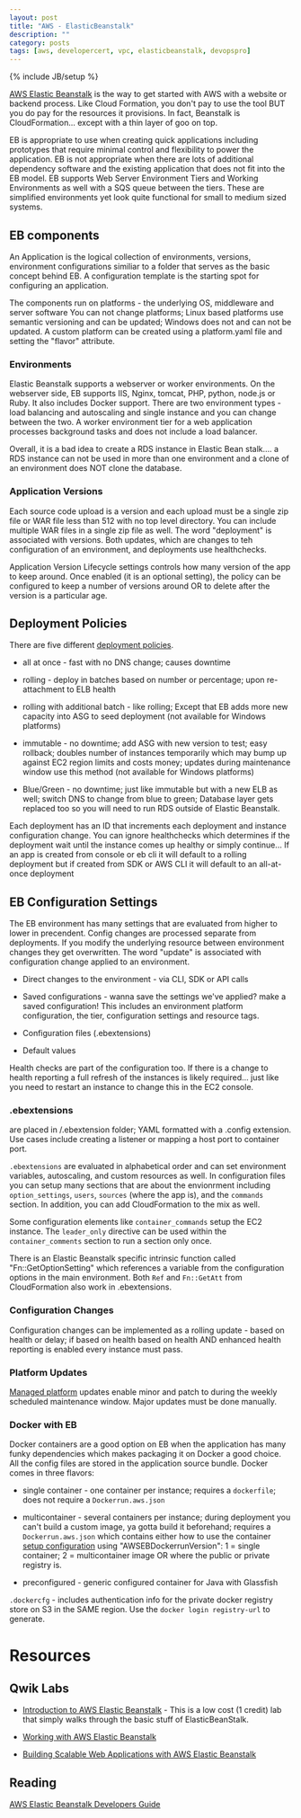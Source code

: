 ```yaml
---
layout: post
title: "AWS - ElasticBeanstalk"
description: ""
category: posts
tags: [aws, developercert, vpc, elasticbeanstalk, devopspro]
---
```

{% include JB/setup %}

[AWS Elastic Beanstalk](https://aws.amazon.com/elasticbeanstalk/) is the way to get started with AWS with a website or backend process. Like Cloud Formation, you don't pay to use the tool BUT you do pay for the resources it provisions. In fact, Beanstalk is CloudFormation... except with a thin layer of goo on top.

EB is appropriate to use when creating quick applications including prototypes that require minimal control and flexibility to power the application. EB is not appropriate when there are lots of additional dependency software and the existing application that does not fit into the EB model. EB supports Web Server Environment Tiers and Working Environments as well with a SQS queue between the tiers. These are simplified environments yet look quite functional for small to medium sized systems.

## EB components

An Application is the logical collection of environments, versions, environment configurations similiar to a folder that serves as the basic concept behind EB. A configuration template is the starting spot for configuring an application.

The components run on platforms - the underlying OS, middleware and server software  You can not change platforms; Linux based platforms use semantic versioning and can be updated; Windows does not and can not be updated. A custom platform can be created using a platform.yaml file and setting the "flavor" attribute.

### Environments 

Elastic Beanstalk supports a webserver or worker environments. On the webserver side, EB supports IIS, Nginx, tomcat, PHP, python, node.js or Ruby. It also includes Docker support. There are two environment types - load balancing and autoscaling and single instance and you can change between the two. A worker environment tier for a web application processes background tasks and does not include a load balancer.

Overall, it is a bad idea to create a RDS instance in Elastic Bean stalk.... a RDS instance can not be used in more than one environment and a clone of an environment does NOT clone the database.

### Application Versions

Each source code upload is a version and each upload must be a single zip file or WAR file less than 512 with no top level directory. You can include multiple WAR files in a single zip file as well. The word "deployment" is associated with versions. Both updates, which are changes to teh configuration of an environment, and deployments use healthchecks.

Application Version Lifecycle settings controls how many version of the app to keep around. Once enabled (it is an optional setting), the policy can be configured to keep a number of versions around OR to delete after the version is a particular age.

## Deployment Policies

There are five different [deployment policies](http://docs.aws.amazon.com/elasticbeanstalk/latest/dg/using-features.deploy-existing-version.html). 

- all at once - fast with no DNS change; causes downtime 
  
- rolling - deploy in batches based on number or percentage; upon re-attachment to ELB health

- rolling with additional batch - like rolling; Except that EB adds more new capacity into ASG to seed deployment (not available for Windows platforms)
  
- immutable - no downtime; add ASG with new version to test; easy rollback; doubles number of instances temporarily which may bump up against EC2 region limits and costs money; updates during maintenance window use this method (not available for Windows platforms)

- Blue/Green - no downtime; just like immutable but with a new ELB as well; switch DNS to change from blue to green; Database layer gets replaced too so you will need to run RDS outside of Elastic Beanstalk.

Each deployment has an ID that increments each deployment and instance configuration change. You can ignore healthchecks which determines if the deployment wait until the instance comes up healthy or simply continue... If an app is created from console or eb cli it will default to a rolling deployment but if created from SDK or AWS CLI it will default to an all-at-once deployment

## EB Configuration Settings

The EB environment has many settings that are evaluated from higher to lower in precendent. Config changes are processed separate from deployments. If you modify the underlying resource between environment changes they get overwritten. The word "update" is associated with configuration change applied to an environment. 

- Direct changes to the environment - via CLI, SDK or API calls

- Saved configurations - wanna save the settings we've applied? make a saved configuration! This includes an environment platform configuration, the tier, configuration settings and resource tags.

- Configuration files (.ebextensions) 

- Default values

Health checks are part of the configuration too. If there is a change to health reporting a full refresh of the instances is likely required... just like you need to restart an instance to change this in the EC2 console.

### .ebextensions 

are placed in /.ebextension folder; YAML formatted with a .config extension. Use cases include creating a listener or mapping a host port to container port.

`.ebextensions` are evaluated in alphabetical order and can set environment variables, autoscaling, and custom resources as well. In configuration files you can setup many sections that are about the envionrment including `option_settings`, `users`, `sources` (where the app is), and the `commands` section. In addition, you can add CloudFormation to the mix as well. 

Some configuration elements like `container_commands` setup the EC2 instance. The `leader_only` directive can be used within the `container_comments` section to run a section only once. 

There is an Elastic Beanstalk specific intrinsic function called "Fn::GetOptionSetting" which references a variable from the configuration options in the main environment. Both `Ref` and `Fn::GetAtt` from CloudFormation also work in .ebextensions.

### Configuration Changes

Configuration changes can be implemented as a rolling update - based on health or delay; if based on health based on health AND enhanced health reporting is enabled every instance must pass.

### Platform Updates

[Managed platform](http://docs.aws.amazon.com/elasticbeanstalk/latest/dg/environment-platform-update-managed.html#environment-platform-update-managed-window) updates enable minor and patch to during the weekly scheduled maintenance window. Major updates must be done manually.

### Docker with EB

Docker containers are a good option on EB when the application has many funky dependencies which makes packaging it on Docker a good choice. All the config files are stored in the application source bundle. Docker comes in three flavors:

- single container - one container per instance; requires a `dockerfile`; does not require a `Dockerrun.aws.json`

- multicontainer - several containers per instance; during deployment you can't build a custom image, ya gotta build it beforehand; requires a `Dockerrun.aws.json` which contains either how to use the container [setup configuration](http://docs.aws.amazon.com/elasticbeanstalk/latest/dg/create_deploy_docker_v2config.html) using "AWSEBDockerrunVersion": 1 = single container; 2 = multicontainer image OR where the public or private registry is. 

- preconfigured - generic configured container for Java with Glassfish 

`.dockercfg` - includes authentication info for the private docker registry store on S3 in the SAME region. Use the `docker login registry-url` to generate.


# Resources

## Qwik Labs

* [Introduction to AWS Elastic Beanstalk](https://qwiklabs.com/focuses/2935) - This is a low cost (1 credit) lab that simply walks through the basic stuff of ElasticBeanStalk.

* [Working with AWS Elastic Beanstalk](https://qwiklabs.com/focuses/2559)

* [Building Scalable Web Applications with AWS Elastic Beanstalk](https://qwiklabs.com/focuses/2597)

## Reading

[AWS Elastic Beanstalk Developers Guide](http://docs.aws.amazon.com/elasticbeanstalk/latest/dg/Welcome.html)
